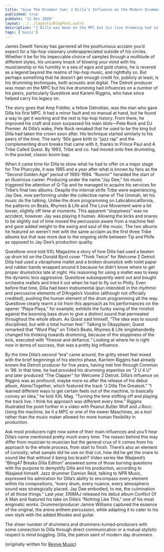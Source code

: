 ```yaml
---
title: "Give The Drummer Sum: J Dilla’s Influence on the Modern Drummer"
published: true
pubDate: "11 Dec 2020"
layout: ../../layouts/BlogPost.astro
description: "J Dilla was mean on the MPC but his live drumming had influences on a number of his peers who have since helped carry his legacy on."
tags: ['music']
---
```


James Dewitt Yancey has garnered all the posthumous acclaim you’d expect for a hip-hop visionary underappreciated outside of his circles. Whether it be for his impeccable choice of samples through a multitude of different styles, his uncanny knack of blowing your mind with his musicianship or his humility in a sea of egos and gold chains, he is revered as a legend beyond the realms of hip-hop music, and rightfully so. But perhaps something that he doesn’t get enough credit for, publicly at least, is his drumming techniques, both acoustic and digital. The Detroit producer was mean on the MPC but his live drumming had influences on a number of his peers, particularly Questlove and Kariem Riggins, who have since helped carry his legacy on.

The story goes that Amp Fiddler, a fellow Detroitian, was the man who gave Dilla his first MPC. It had a minor fault and no manual at hand, but he found a way to get it working and the rest is hip-hop history. From there, he improved his craft and soon surpassed his main idols—Pete Rock and DJ Premier. At Dilla’s wake, Pete Rock remaked that he used to be the king but Dilla had taken the crown soon after. His technique started similarly to his peers of the time. The early ’90s gave birth to “jazz rap” and the complementing drum breaks that came with it, thanks to Prince Paul and A Tribe Called Quest. By 1993, Tribe and co. had moved onto free drumming, in the pocket, classic boom bap.

When it came time for Dilla to show what he had to offer on a major stage for The Pharcyde, it was 1995 and a year after what is known by fans as the “Second Golden Age” period of 1993-1994. “Runnin’” heralded the start of an illustrious career. Producing under the name “Jay Dee,” his music triggered the attention of Q-Tip and he managed to acquire his services for Tribe’s final two albums. Despite the internal strife Tribe were experiencing, Jay Dee, now performing under the collective name of The Ummah, let his music do the talking. Unlike the drum programming on Labcabincalifornia, the patterns on Beats, Rhymes & Life and The Love Movement were a lot looser, slightly off time at moments. This apparent “sloppiness” was no accident, however. Jay was playing it human. Allowing the kicks and snares to be slightly out of time moved the percussion aware from a machine feel and gave added weight to the swing and soul of the music. The two albums he featured on weren’t met with the same acclaim as the first three Tribe albums but that was more due to the ongoing strife between Tip and Phife as opposed to Jay Dee’s production quality.

Questlove once told XXL Magazine a story of how Dilla had used a beaten up drum kit on the Donald Byrd cover “Think Twice” for Welcome 2 Detroit. Dilla had used a vibraphone mallet and a broken drumstick with toilet paper and rubber bands wrapped around it because he didn’t know where to get proper drumsticks late at night. His reasoning for using a mallet was to keep the dynamic less aggressive. Questlove subsequently went out and bought orchestra mallets and tried it out when he had to fly out to Philly. Even before that time, Dilla had been instrumental (pun intended) in the rhythmic and percussive elements of D’Angelo’s Voodoo (although not officially credited), pushing the human element of the drum programming all the way. Questlove clearly learnt a lot from this approach as his performances on the opener “Playa Playa,” for example, exhibits the funky swing of the rimshot against the booming bass drum to give a distinct sound that permeated throughout the whole album. As Quest said himself, “The idea was to sound disciplined, but with a total human feel.” Talking to Okayplayer, Quest remarked that “Word Play” on Tribe’s Beats, Rhymes & Life singlehandedly changed his thinking towards drumming, because of the sloppiness of the kick, executed with “finesse and defiance.“ Looking at where he is right now in terms of success, that was a pretty big influence.

By the time Dilla’s second “era” came around, the gritty street feel mixed with the brief beginnings of his electro phase, Karriem Riggins had already known the Detroit producer for five years, having met him through Common in ’96. In that time, he had provided his drumming expertise on “2 U 4 U” and later produced “The Clapper” for Welcome 2 Detroit. Dilla’s influence on Riggins was as profound, maybe more so after the release of his debut album, Alone/Together, which featured the track “J Dilla The Greatest.” “I learned different ways to get certain feels out of the machine, to basically convey an idea,” he told XXL Mag. “Turning the time shifting off and playing the track live. I think his approach was different every time.” Riggins illustrated the point further in a video with Peanut Butter Wolf and J.Rocc. Using the machine, be it a MPC or one of the newer Maschines, as a tool rather than the music maker allowed for more human flexibility in production.

Ask most producers right now some of their main influences and you’ll hear Dilla’s name mentioned pretty much every time. The reason behind this may differ from musician to musician but the general crux of it comes from his approach to the whole process, from start to finish. There’s also an element of curiosity; what sample did he use on that cut, how did he get the snare to sound like that without it being too brash? Video series like Waajeed’s “Bling47 Breaks Dilla Edition” answered some of those burning questions with the purpose to demystify Dilla and his production, according to Waajeed himself. Jazz drummer Damion Reid, talking to NPR Music, expressed his admiration for Dilla’s ability to encompass every element within his compositions, “every drum, every nuance, every atmospheric sound was strategically placed. Jay Dee embodied, to me, the culmination of all those things.” Last year, ERIMAJ released his debut album Conflict Of A Man and featured his take on Dilla’s “Nothing Like This,” one of his most enigmatic works. Drummer/producer Jamire Williams captured the essence of the original, the arena anthem percussion, while adapting it to cater to his own style with the added Rhodes and guitar.

The sheer number of drummers and drummers-turned-producers with some connection to Dilla through direct communication or a mutual stylistic respect is mind boggling. Dilla, the patron saint of modern day drummers.

(originally written for [Revive Music](https://web.archive.org/web/20150320032128/http://www.revive-music.com/2013/05/02/give-the-drummer-sum-j-dillas-influence-on-the-modern-drummer/))
